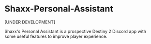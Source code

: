 # Shaxx-Personal-Assistant
[UNDER DEVELOPMENT]


Shaxx's Personal Assistant is a prospective Destiny 2 Discord app with some useful features to improve player experience.
